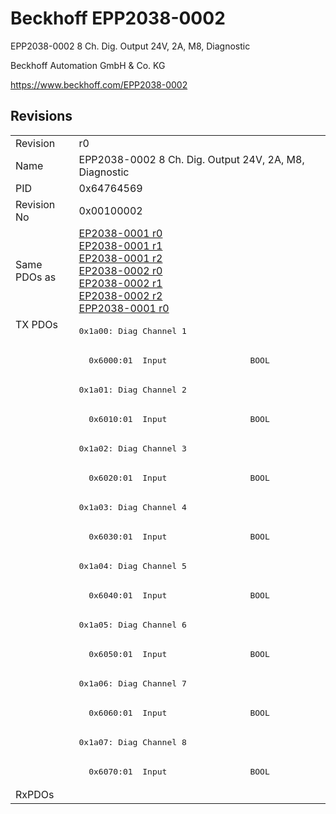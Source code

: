 # Beckhoff EPP2038-0002

EPP2038-0002 8 Ch. Dig. Output 24V, 2A, M8, Diagnostic

Beckhoff Automation GmbH & Co. KG

https://www.beckhoff.com/EPP2038-0002

## Revisions
<table>
<tr>
<td>Revision</td>
<td>r0</td>
</tr>
<tr>
<td>Name</td>
<td>EPP2038-0002 8 Ch. Dig. Output 24V, 2A, M8, Diagnostic</td>
</tr>
<tr>
<td>PID</td>
<td>0x64764569</td>
</tr>
<tr>
<td>Revision No</td>
<td>0x00100002</td>
</tr>
<tr>
<td>Same PDOs as</td>
<td><a href="EP2038-0001.md">EP2038-0001 r0</a><br/><a href="EP2038-0001.md">EP2038-0001 r1</a><br/><a href="EP2038-0001.md">EP2038-0001 r2</a><br/><a href="EP2038-0002.md">EP2038-0002 r0</a><br/><a href="EP2038-0002.md">EP2038-0002 r1</a><br/><a href="EP2038-0002.md">EP2038-0002 r2</a><br/><a href="EPP2038-0001.md">EPP2038-0001 r0</a></td>
</tr>
<tr>
<td rowspan=16 valign=top>TX PDOs</td>
<td><pre>0x1a00: Diag Channel 1</pre></td>
<td></td>
</tr>
<tr>
<td><pre>  0x6000:01  Input                 BOOL</pre></td>
</tr>
<tr>
<td><pre>0x1a01: Diag Channel 2</pre></td>
</tr>
<tr>
<td><pre>  0x6010:01  Input                 BOOL</pre></td>
</tr>
<tr>
<td><pre>0x1a02: Diag Channel 3</pre></td>
</tr>
<tr>
<td><pre>  0x6020:01  Input                 BOOL</pre></td>
</tr>
<tr>
<td><pre>0x1a03: Diag Channel 4</pre></td>
</tr>
<tr>
<td><pre>  0x6030:01  Input                 BOOL</pre></td>
</tr>
<tr>
<td><pre>0x1a04: Diag Channel 5</pre></td>
</tr>
<tr>
<td><pre>  0x6040:01  Input                 BOOL</pre></td>
</tr>
<tr>
<td><pre>0x1a05: Diag Channel 6</pre></td>
</tr>
<tr>
<td><pre>  0x6050:01  Input                 BOOL</pre></td>
</tr>
<tr>
<td><pre>0x1a06: Diag Channel 7</pre></td>
</tr>
<tr>
<td><pre>  0x6060:01  Input                 BOOL</pre></td>
</tr>
<tr>
<td><pre>0x1a07: Diag Channel 8</pre></td>
</tr>
<tr>
<td><pre>  0x6070:01  Input                 BOOL</pre></td>
</tr>
<tr>
<td>RxPDOs</td>
<td></td>
</tr>
</table>

